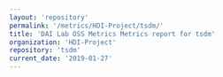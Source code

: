 ```yaml
---
layout: 'repository'
permalink: '/metrics/HDI-Project/tsdm/'
title: 'DAI Lab OSS Metrics Metrics report for tsdm'
organization: 'HDI-Project'
repository: 'tsdm'
current_date: '2019-01-27'
---
```


